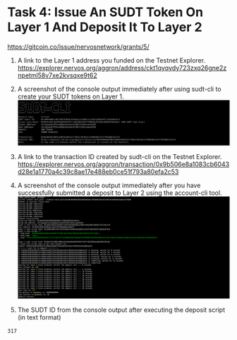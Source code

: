 # Task 4: Issue An SUDT Token On Layer 1 And Deposit It To Layer 2
https://gitcoin.co/issue/nervosnetwork/grants/5/

1) A link to the Layer 1 address you funded on the Testnet Explorer.
https://explorer.nervos.org/aggron/address/ckt1qyqydy723zxq26gne2znpetml58v7xe2kvsqxe9t62
2) A screenshot of the console output immediately after using sudt-cli to create your SUDT tokens on Layer 1.
![Image of Account list](./sudt-screenshot.png)
3) A link to the transaction ID created by sudt-cli on the Testnet Explorer.
https://explorer.nervos.org/aggron/transaction/0x9b506e8a1083cb6043d28e1a1770a4c39c8ae17e488eb0ce51f793a80efa2c53
4) A screenshot of the console output immediately after you have successfully submitted a deposit to Layer 2 using the account-cli tool.
![Image of Account list](./deposit-layer2-screenshot.png)

5) The SUDT ID from the console output after executing the deposit script (in text format)
```
317
```